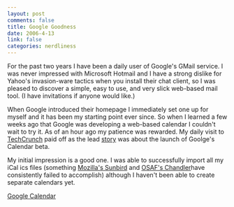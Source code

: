 ```yaml
--- 
layout: post
comments: false
title: Google Goodness
date: 2006-4-13
link: false
categories: nerdliness
---
```

For the past two years I have been a daily user of Google's GMail service. I was never impressed with Microsoft Hotmail and I have a strong dislike for Yahoo's invasion-ware tactics when you install their chat client, so I was pleased to discover a simple, easy to use, and very slick web-based mail tool. (I have invitations if anyone would like.)

When Google introduced their homepage I immediately set one up for myself and it has been my starting point ever since. So when I learned a few weeks ago that Google was developing a web-based calendar I couldn't wait to try it. As of an hour ago my patience was rewarded. My daily visit to <a href="http://techcrunch.com/" title="TechCrunch">TechCrunch</a> paid off as the lead <a href="http://www.techcrunch.com/2006/04/12/google-calendar-is-live/" title="Google Calendar is Live">story</a> was about the launch of Goolge's Calendar beta.

My initial impression is a good one. I was able to successfully import all my iCal ics files (something <a href="http://www.mozilla.org/projects/calendar/sunbird.html" title="Mozilla's Sunbird ">Mozilla's Sunbird</a> and <a href="http://chandler.osafoundation.org/" title="OSAF's Chandler ">OSAF's Chandler</a>have consistently failed to accomplish) although I haven't been able to create separate calendars yet.

<a href="http://calendar.google.com" title="Google Calendar">Google Calendar</a>
